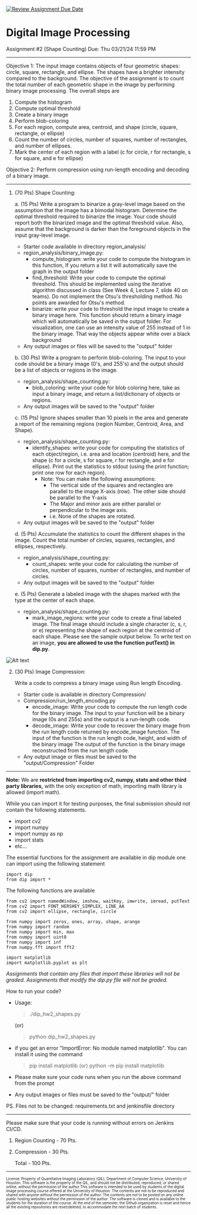 [![Review Assignment Due Date](https://classroom.github.com/assets/deadline-readme-button-24ddc0f5d75046c5622901739e7c5dd533143b0c8e959d652212380cedb1ea36.svg)](https://classroom.github.com/a/C1LdbiEg)
# Digital Image Processing 
Assignment #2 (Shape Counting)
Due: Thu 03/21/24 11:59 PM

__________________________________________________________________________________________________________________
Objective 1: The input image contains objects of four geometric shapes: circle, square, rectangle, and ellipse. The shapes have a brighter intensity compared to the background. The objective of the assignment is to count the total number of each geometric shape in the image by performing binary image processing. The overall steps are 
1. Compute the histogram
2. Compute optimal threshold
2. Create a binary image
3. Perform blob-coloring
4. For each region, compute area, centroid, and shape (circle, square, rectangle, or ellipse)
5. Count the number of circles, number of squares, number of rectangles, and number of ellipses.
6. Mark the center of each region with a label (c for circle, r for rectangle, s for square, and e for ellipse)

Objective 2: Perform compression using run-length encoding and decoding of a binary image. 

__________________________________________________________________________________________________________________

1. (70 Pts) Shape Counting: 

 	a. (15 Pts) Write a program to binarize a gray-level image based on the assumption that the image has a bimodal histogram.  Determine the optimal threshold required to binarize the image. Your code should report both the binarized image and the optimal threshold value. Also, assume that the background is darker than the foreground objects in the input gray-level image.
	- Starter code available in directory region_analysis/
	- region_analysis/binary_image.py:
		- compute_histogram: write your code to compute the histogram in this function, If you return a list it will automatically save the graph in the output folder 
		- find_threshold: Write your code to compute the optimal threshold. This should be implemented using the iterative algorithm discussed in class (See Week 4, Lecture 7, slide 40 on teams). Do not implement the Otsu's thresholding method. No points are awarded for Otsu's method.  
		- binarize: write your code to threshold the input image to create a binary image here. This function should return a binary image which will automatically be saved in the output folder. For visualization, one can use an intensity value of 255 instead of 1 in the binary image. That way the objects appear white over a black background
	- Any output images or files will be saved to the "output" folder
  
 	b. (30 Pts) Write a program to perform blob-coloring. The input to your code should be a binary image (0's, and 255's) and the output should be a list of objects or regions in the image. 
	- region_analysis/shape_counting.py:
    	- blob_coloring: write your code for blob coloring here, take as input a binary image, and return a list/dictionary of objects or regions.
	- Any output images will be saved to the "output" folder
  
	c. (15 Pts) Ignore shapes smaller than 10 pixels in the area and generate a report of the remaining regions (region Number, Centroid, Area, and Shape).
   - region_analysis/shape_counting.py:
        - identify_shapes: write your code for computing the statistics of each object/region, i.e. area and location (centroid) here, and the shape (c for a circle, s for square, r for rectangle, and e for ellipse). Print out the statistics to stdout (using the print function; print one row for each region).
          - Note: You can make the following assumptions:
            - The vertical side of the squares and rectangles are parallel to the image X-axis (row). The other side should be parallel to the Y-axis 
            - The Major and minor axis are either parallel or perpendicular to the image axis. 
            - i.e. None of the shapes are rotated.
   - Any output images will be saved to the "output" folder
   
   d. (5 Pts) Accumulate the statistics to count the different shapes in the image. Count the total number of circles, squares, rectangles, and ellipses, respectively. 
   - region_analysis/shape_counting.py:
   	  - count_shapes: write your code for calculating the number of circles, number of squares, number of rectangles, and number of circles. 
   - Any output images will be saved to the "output" folder 

   e. (5 Pts) Generate a labeled image with the shapes marked with the type at the center of each shape. 
   - region_analysis/shape_counting.py:
      - mark_image_regions: write your code to create a final labeled image. The final image should include a single character (c, s, r, or e) representing the shape of each region at the centroid of each shape. Please see the sample output below. To write text on an image, **you are allowed to use the function putText() in dip.py**.

![Alt text](results.jpg?raw=true "Sample output")

2. (30 Pts) Image Compression:

	Write a code to compress a binary image using Run length Encoding. 
	- Starter code is available in directory Compression/
	- Compression/run_length_encoding.py
		- encode_image: Write your code to compute the run length code for the binary image. The input to your function will be a binary image (0s and 255s) and the output is a run-length code.
		- decode_image: Write your code to recover the binary image from the run length code returned by encode_image function. The input of the function is the run length code, height, and width of the binary image The output of the function is the binary image reconstructed from the run length code.
	- Any output image or files must be saved to the "output/Compression" Folder
	 
____________________________________________________________________________________________________________________

**Note:**
We are **restricted from importing cv2, numpy, stats and other third party libraries,** 
with the only exception of math, importing math library is allowed (import math).

While you can import it for testing purposes, the final submission should not contain the following statements.
- import cv2
- import numpy
- import numpy as np
- import stats
- etc...

The essential functions for the assignment are available in dip module one can import using the following statement
```
import dip
from dip import *
```
The following functions are available

```commandline
from cv2 import namedWindow, imshow, waitKey, imwrite, imread, putText
from cv2 import FONT_HERSHEY_SIMPLEX, LINE_AA
from cv2 import ellipse, rectangle, circle

from numpy import zeros, ones, array, shape, arange
from numpy import random
from numpy import min, max
from numpy import uint8
from numpy import inf
from numpy.fft import fft2

import matplotlib
import matplotlib.pyplot as plt
```

*Assignments that contain any files that import these libraries will not be graded.* 
*Assignments that modify the dip.py file will not be graded.*
		

How to run your code?

  - Usage: 
	>./dip_hw2_shapes.py

	(or)
	
	> python dip_hw2_shapes.py
  - if you get an error "ImportError: No module named matplotlib". You can install it using the command 
	> pip install matplotlib (or)
	> python -m pip install matplotlib
  - Please make sure your code runs when you run the above command from the prompt
  - Any output images or files must be saved to the "output/" folder
   
  
PS. Files not to be changed: requirements.txt and jenkinsfile directory 

----------------------

Please make sure that your code is running without errors on Jenkins CI/CD.

1. Region Counting - 70 Pts. 
2. Compression     - 30 Pts.

    Total          - 100 Pts.
_______________________________________________________________________________________________________________________

<sub><sup>License: Property of Quantitative Imaging Laboratory (QIL), Department of Computer Science, University of Houston.
This software is the property of the QIL, and should not be distributed, reproduced, or shared online, without the permission of the author
This software is intended to be used by students of the digital image processing course offered at the University of Houston.
The contents are not to be reproduced and shared with anyone without the permission of the author.
The contents are not to be posted on any online public hosting websites without the permission of the author.
The software is cloned and is available to the students for the duration of the course.
At the end of the semester, the Github organization is reset and hence all the existing repositories are reset/deleted, to accommodate the next batch of students.</sub></sup>

